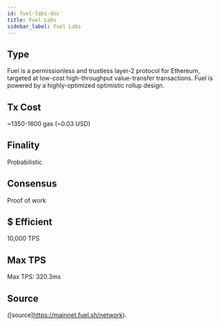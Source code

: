 ```yaml
---
id: fuel-labs-doc
title: Fuel Labs
sidebar_label: Fuel Labs
---
```


## Type
Fuel is a permissionless and trustless layer-2 protocol for Ethereum, targeted at low-cost high-throughput value-transfer transactions. Fuel is powered by a highly-optimized optimistic rollup design.

## Tx Cost
~1350-1600 gas (~0.03 USD)

## Finality
Probabilistic
## Consensus
Proof of work
## $ Efficient
10,000 TPS 
## Max TPS
Max TPS: 320.3ms
## Source
([source]https://mainnet.fuel.sh/network).
